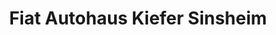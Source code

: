 ---
title: "Fiat Autohaus Kiefer Sinsheim"
url: /sinsheim/fiat-autohaus-kiefer-sinsheim/
shop: Autohaus
---